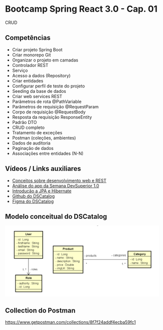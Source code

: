 # Bootcamp Spring React 3.0 - Cap. 01
CRUD
## Competências
- Criar projeto Spring Boot
- Criar monorepo Git
- Organizar o projeto em camadas
- Controlador REST
- Serviço
- Acesso a dados (Repository)
- Criar entidades
- Configurar perfil de teste do projeto
- Seeding da base de dados
- Criar web services REST
- Parâmetros de rota @PathVariable
- Parâmetros de requisição @RequestParam
- Corpo de requisição @RequestBody
- Resposta da requisição ResponseEntity<T>
- Padrão DTO
- CRUD completo
- Tratamento de exceções
- Postman (coleções, ambientes)
- Dados de auditoria
- Paginação de dados
- Associações entre entidades (N-N)


## Vídeos / Links auxiliares
- [Conceitos sobre desenvolvimento web e REST](https://www.youtube.com/watch?v=b8uLFfzcVQ8)
- [Análise do app da Semana DevSuperior 1.0](https://www.youtube.com/watch?v=PfYifUFmXk8)
- [Introdução a JPA e Hibernate](https://www.youtube.com/watch?v=CAP1IPgeJkw)
- [Github do DSCatalog](https://github.com/devsuperior/dscatalog-resources)
- [Figma do DSCatalog](https://www.figma.com/file/1n0aifcfatWv9ozp16XCrq/DSCatalog-Bootcamp)

## Modelo conceitual do DSCatalog
![Modelo Conceitual](./modelo-conceitual-1.png)

## Collection do Postman
https://www.getpostman.com/collections/8f7f24addf4ecba59fc1

